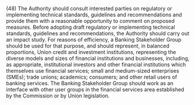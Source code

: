 (48) The Authority should consult interested parties on regulatory or implementing technical standards, guidelines and recommendations and provide them with a reasonable opportunity to comment on proposed measures. Before adopting draft regulatory or implementing technical standards, guidelines and recommendations, the Authority should carry out an impact study. For reasons of efficiency, a Banking Stakeholder Group should be used for that purpose, and should represent, in balanced proportions, Union credit and investment institutions, representing the diverse models and sizes of financial institutions and businesses, including, as appropriate, institutional investors and other financial institutions which themselves use financial services; small and medium-sized enterprises (SMEs); trade unions; academics; consumers; and other retail users of banking services. The Banking Stakeholder Group should work as an interface with other user groups in the financial services area established by the Commission or by Union legislation.